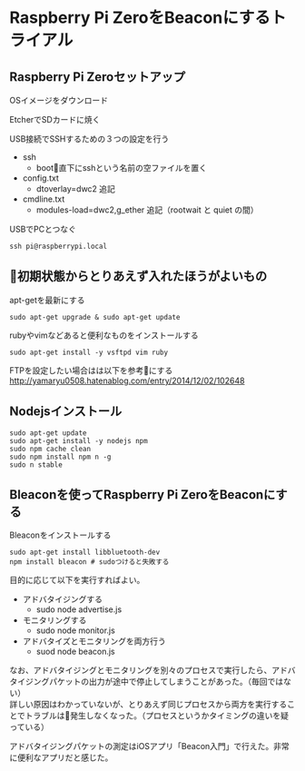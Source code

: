 # Raspberry Pi ZeroをBeaconにするトライアル

## Raspberry Pi Zeroセットアップ

OSイメージをダウンロード

EtcherでSDカードに焼く

USB接続でSSHするための３つの設定を行う
* ssh
  - boot直下にsshという名前の空ファイルを置く
* config.txt
  - dtoverlay=dwc2 追記
* cmdline.txt
  - modules-load=dwc2,g_ether 追記（rootwait と quiet の間）

USBでPCとつなぐ

`ssh pi@raspberrypi.local`

## 初期状態からとりあえず入れたほうがよいもの

apt-getを最新にする

`sudo apt-get upgrade & sudo apt-get update`

rubyやvimなどあると便利なものをインストールする

`sudo apt-get install -y vsftpd vim ruby`

FTPを設定したい場合はは以下を参考にする  
http://yamaryu0508.hatenablog.com/entry/2014/12/02/102648

## Nodejsインストール

```
sudo apt-get update
sudo apt-get install -y nodejs npm
sudo npm cache clean
sudo npm install npm n -g
sudo n stable
```

## Bleaconを使ってRaspberry Pi ZeroをBeaconにする

Bleaconをインストールする

```
sudo apt-get install libbluetooth-dev
npm install bleacon # sudoつけると失敗する
```

目的に応じて以下を実行すればよい。

* アドバタイジングする
  - sudo node advertise.js
* モニタリングする
  - sudo node monitor.js
* アドバタイズとモニタリングを両方行う
  - suod node beacon.js

なお、アドバタイジングとモニタリングを別々のプロセスで実行したら、アドバタイジングパケットの出力が途中で停止してしまうことがあった。（毎回ではない）  
詳しい原因はわかっていないが、とりあえず同じプロセスから両方を実行することでトラブルは発生しなくなった。（プロセスというかタイミングの違いを疑っている）

アドバタイジングパケットの測定はiOSアプリ「Beacon入門」で行えた。非常に便利なアプリだと感じた。
